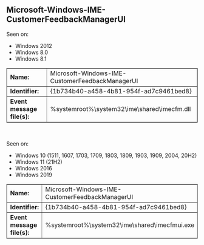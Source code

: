## Microsoft-Windows-IME-CustomerFeedbackManagerUI

Seen on:
* Windows 2012
* Windows 8.0
* Windows 8.1

<table border="1" class="docutils">
  <tbody>
    <tr>
      <td><b>Name:</b></td>
      <td>Microsoft-Windows-IME-CustomerFeedbackManagerUI</td>
    </tr>
    <tr>
      <td><b>Identifier:</b></td>
      <td>{1b734b40-a458-4b81-954f-ad7c9461bed8}</td>
    </tr>
    <tr>
      <td><b>Event message file(s):</b></td>
      <td>%systemroot%\system32\ime\shared\imecfm.dll</td>
    </tr>
  </tbody>
</table>

&nbsp;

Seen on:
* Windows 10 (1511, 1607, 1703, 1709, 1803, 1809, 1903, 1909, 2004, 20H2)
* Windows 11 (21H2)
* Windows 2016
* Windows 2019

<table border="1" class="docutils">
  <tbody>
    <tr>
      <td><b>Name:</b></td>
      <td>Microsoft-Windows-IME-CustomerFeedbackManagerUI</td>
    </tr>
    <tr>
      <td><b>Identifier:</b></td>
      <td>{1b734b40-a458-4b81-954f-ad7c9461bed8}</td>
    </tr>
    <tr>
      <td><b>Event message file(s):</b></td>
      <td>%systemroot%\system32\ime\shared\imecfmui.exe</td>
    </tr>
  </tbody>
</table>

&nbsp;

